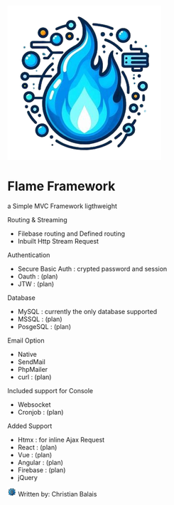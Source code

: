 <img src="/public/OIG4-removebg.png"/>
<h1>Flame Framework</h1>
<style>
  img[alt="php"]{
    width:20px;
  }
</style>
a Simple MVC Framework ligthweight

Routing & Streaming
- Filebase routing and Defined routing
- Inbuilt Http Stream Request

Authentication 
- Secure Basic Auth : crypted password and session 
- Oauth : (plan)
- JTW : (plan)

Database
- MySQL : currently the only database supported
- MSSQL : (plan)
- PosgeSQL : (plan)

Email Option
- Native
- SendMail
- PhpMailer
- curl : (plan)

Included support for Console
- Websocket
- Cronjob : (plan)
  
Added Support
- Htmx : for inline Ajax Request
- React : (plan)
- Vue : (plan)
- Angular : (plan)
- Firebase : (plan)
- jQuery

<img src="public/download.png" alt="php">
Written by: Christian Balais
